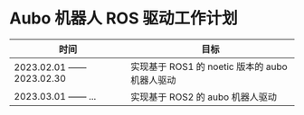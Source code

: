 # Aubo 机器人 ROS 驱动工作计划
| 时间 | 目标 |
|--|--|
| 2023.02.01 —— 2023.02.30 | 实现基于 ROS1 的 noetic 版本的 aubo 机器人驱动 |
| 2023.03.01 —— ... | 实现基于 ROS2 的 aubo 机器人驱动 |
